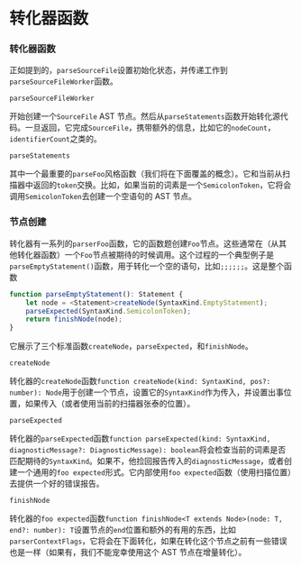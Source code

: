 # 转化器函数

### 转化器函数

正如提到的，`parseSourceFile`设置初始化状态，并传递工作到`parseSourceFileWorker`函数。

`parseSourceFileWorker`

开始创建一个`SourceFile` AST 节点。然后从`parseStatements`函数开始转化源代码。一旦返回，它完成`SourceFile`，携带额外的信息，比如它的`nodeCount`，`identifierCount`之类的。

`parseStatements`

其中一个最重要的`parseFoo`风格函数（我们将在下面覆盖的概念）。它和当前从扫描器中返回的`token`交换。比如，如果当前的词素是一个`SemicolonToken`，它将会调用`SemicolonToken`去创建一个空语句的 AST 节点。

### 节点创建

转化器有一系列的`parserFoo`函数，它的函数题创建`Foo`节点。这些通常在（从其他转化器函数）一个`Foo`节点被期待的时候调用。这个过程的一个典型例子是`parseEmptyStatement()`函数，用于转化一个空的语句，比如`;;;;;;`。这是整个函数
```ts
function parseEmptyStatement(): Statement {
    let node = <Statement>createNode(SyntaxKind.EmptyStatement);
    parseExpected(SyntaxKind.SemicolonToken);
    return finishNode(node);
}
```

它展示了三个标准函数`createNode`，`parseExpected`，和`finishNode`。

`createNode`

转化器的`createNode`函数`function createNode(kind: SyntaxKind, pos?: number): Node`用于创建一个节点，设置它的`SyntaxKind`作为传入，并设置出事位置，如果传入（或者使用当前的扫描器张泰的位置）。

`parseExpected`

转化器的`parseExpected`函数`function parseExpected(kind: SyntaxKind, diagnosticMessage?: DiagnosticMessage): boolean`将会检查当前的词素是否匹配期待的`SyntaxKind`。如果不，他捡回报告传入的`diagnosticMessage`，或者创建一个通用的`foo expected`形式。它内部使用`foo expected`函数（使用扫描位置）去提供一个好的错误报告。

`finishNode`

转化器的`foo expected`函数`function finishNode<T extends Node>(node: T, end?: number): T`设置节点的`end`位置和额外的有用的东西，比如`parserContextFlags`，它将会在下面转化，如果在转化这个节点之前有一些错误也是一样（如果有，我们不能宠幸使用这个 AST 节点在增量转化）。